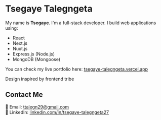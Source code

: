 # Tsegaye Talegngeta  

My name is **Tsegaye**. I'm a full-stack developer. I build web applications using:  

- React  
- Next.js  
- Nuxt.js  
- Express.js (Node.js)  
- MongoDB (Mongoose)  

You can check my live portfolio here: [tsegaye-talegngeta.vercel.app](https://tsegaye-talegngeta.vercel.app)  

Design inspired by frontend tribe

## Contact Me  
📧 Email: ttalegn29@gmail.com  
🔗 LinkedIn: [linkedin.com/in/tsegaye-talegngeta27](https://linkedin.com/in/tsegaye-talegngeta27)  
